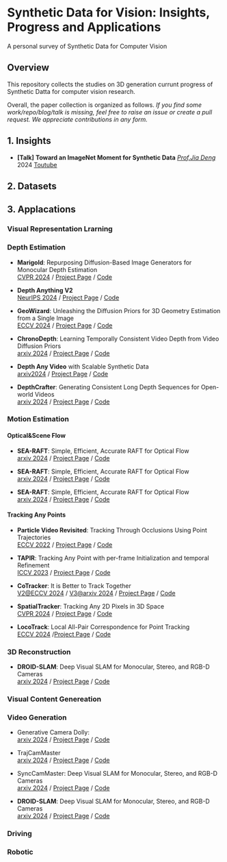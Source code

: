 # Synthetic Data for Vision: Insights, Progress and Applications
A personal survey of Synthetic Data for Computer Vision

## Overview

This repository collects the studies on 3D generation currunt progress of Synthetic Datta for computer vision research.
<!-- including both [3D shape generation](#3d-shape-generation) and [3D-aware image generation](#3d-aware-image-generation).  -->
<!-- Different from 3D reconstruction, which focuses on per-instance recovery (*i.e.*, the data already exists in the real world), 3D generation targets learning the real distribution and hence allows sampling new data. -->

Overall, the paper collection is organized as follows. *If you find some work/repo/blog/talk is missing, feel free to raise an issue or create a pull request. We appreciate contributions in any form.*

<!-- - [Insights of Synthetic Data for Vision](#Insights-of-Synthetic-Data-for-Vision)
  - [Talk](#voxel-1)

- [Synthetic Data Generation](#Synthetic-Data-Generation)
- [Insights of Synthetic for Vision](#3d-control-of-2d-generative-models)
  - [Released Datasets](#Released-Datasets)
  - [Codebase](#Codebase)

- [Synthetic Data Applicatuon](#Synthetic-Data-Application) -->


## 1. Insights

- **[Talk]** **Toward an ImageNet Moment for Synthetic Data**  *[Prof.Jia Deng](https://www.cs.princeton.edu/~jiadeng/)* 2024 [Toutube](https://youtu.be/XuqqZEVinwk?si=AfeUknyEZ707xrPp)


<!-- - **[Talk]** **Scaling Laws of Synthetic Images for Model Training ... for Now**  *[Prof.Jia Deng](https://www.cs.princeton.edu/~jiadeng/)* 2024 [Toutube](https://youtu.be/XuqqZEVinwk?si=AfeUknyEZ707xrPp)


CVPR 2024 Workshop on
Representation Learning with Very Limited Images -->

<!-- https://www.youtube.com/watch?v=lqbZdTLMyQw&t=103s -->

<!-- https://www.youtube.com/watch?v=1AvY_iS6xQA -->

<!-- - **[Talk]** **Generating synthetic data for deep learning**  *[Prof.Jia Deng](https://www.cs.princeton.edu/~jiadeng/)* 2024 [Toutube](https://youtu.be/XuqqZEVinwk?si=AfeUknyEZ707xrPp)

Synthetic Data for Perception in Autonomous Driving https://www.youtube.com/watch?v=WbOfEz5MKpU -->


## 2. Datasets
<!-- CLEVR, FlyingThings, MPISintle, CARLA, MegaSynth, LRM-Zero, Hypersim, Kubric, PointOdessy, ParallelDomain, VirtualKITTI -->



<!-- - [**Kubric: a scalable dataset generator**]() [Paper]() [Code]() 

- [**BlenderProc: A Procedural Pipeline for Photorealistic Rendering**](https://arxiv.org/abs/2402.10379) [Paper](https://arxiv.org/abs/1911.01911) [Code](https://github.com/DLR-RM/BlenderProc)  -->


<!-- - [**PointOdessy: A Large-Scale Synthetic Dataset for Long-Term Point Tracking**]() [Paper]() [Code](https://github.com/y-zheng18/point_odyssey) 

- [**Zeroverse**]() [Paper]() [Code](https://github.com/hwjiang1510/MegaSynth) [Dataset](https://github.com/hwjiang1510/MegaSynth)

- [**MegaSynth: Scaling Up 3D Scene Renstruction with Synthesized Data**]() [Paper]() [Code](https://github.com/hwjiang1510/MegaSynth) 

- [**EgoGen: An Egocentric Synthetic Data Generator**]() [Paper]() [Code]()

- [**Behivor Suite: XX**]() [Paper]() [Code]()

- [**Flying Things: XX**]() [Paper]() [Code]()

- [**Virtial KITTI: XX**]() [Paper]() [Code]()

- [**SyncCam: XX**]() [Paper]() [Code]() [Dataset](https://huggingface.co/datasets/KwaiVGI/SynCamVideo-Dataset) 

- [**Virtial KITTI: XX**]() [Paper]() [Code]() 

- [**Hypersim: XX**]() [Paper]() [Code]() 

- [**CarlaSC: XX**]() [Paper]() [Code]() 

- [**MatrixCity: XX**]() [Paper]() [Code]() 

- [**TartianAir: XX**]() [Paper]() [Code]()  -->


## 3. Applacations

### Visual Representation Lrarning

<!-- StableRep -->
<!-- 

Learning Video Representations without Natural Videos

How Transferable are Video Representations Based on Synthetic Data?

Task2Sim : Towards Effective Pre-training and Transfer from Synthetic Data


StableRep: Synthetic Images from Text-to-Image
Models Make Strong Visual Representation Learners

Learning Vision from Models Rivals Learning Vision from Data



-  Scaling Laws of Synthetic Images for Model Training ... for Now <br>
  [CVPR 2024](https://arxiv.org/abs/2312.02145) / [Project Page](https://marigoldmonodepth.github.io/) / [Code](https://github.com/prs-eth/Marigold)



-  Visual Representation Learning from Synthetic Data <br>
  [Phd Thesis](https://arxiv.org/abs/2312.02145) -->


### Depth Estimation

<!-- Marigold, DA-V2, ChronoDepth, DepthAnyVideo, DepthCrafter -->

-  **Marigold**: Repurposing Diffusion-Based Image Generators for Monocular Depth Estimation <br>
  [CVPR 2024](https://arxiv.org/abs/2312.02145) / [Project Page](https://marigoldmonodepth.github.io/) / [Code](https://github.com/prs-eth/Marigold)

-  **Depth Anything V2** <br>
  [NeurIPS 2024](https://arxiv.org/abs/2406.09414) / [Project Page](https://depth-anything-v2.github.io/) / [Code](https://github.com/DepthAnything/Depth-Anything-V2)

-  **GeoWizard**:  Unleashing the Diffusion Priors for 3D Geometry Estimation from a Single Image<br>
  [ECCV 2024](https://arxiv.org/abs/2403.12013) / [Project Page](https://fuxiao0719.github.io/projects/geowizard/) / [Code](https://github.com/fuxiao0719/GeoWizard)

-  **ChronoDepth**:  Learning Temporally Consistent Video Depth from Video Diffusion Priors<br>
  [arxiv 2024](https://arxiv.org/abs/2403.12013) / [Project Page](https://fuxiao0719.github.io/projects/geowizard/) / [Code](https://github.com/fuxiao0719/GeoWizard)

-  **Depth Any Video** with Scalable Synthetic Data <br>
  [arxiv2024](https://arxiv.org/abs/2406.01493) / [Project Page](https://xdimlab.github.io/ChronoDepth/) / [Code](https://github.com/jiahao-shao1/ChronoDepth)

-  **DepthCrafter**: Generating Consistent Long Depth Sequences for Open-world Videos<br>
  [arxiv 2024](https://arxiv.org/abs/2406.09414) / [Project Page](https://depth-anything-v2.github.io/) / [Code](https://github.com/DepthAnything/Depth-Anything-V2)


### Motion Estimation

<!-- TAPIR, cotracker, Spatracker -->

#### Optical&Scene Flow

<!-- RAFT -->

-  **SEA-RAFT**: Simple, Efficient, Accurate RAFT for Optical Flow<br>
  [arxiv 2024](https://arxiv.org/abs/2406.09414) / [Project Page](https://depth-anything-v2.github.io/) / [Code](https://github.com/princeton-vl/SEA-RAFT)

-  **SEA-RAFT**: Simple, Efficient, Accurate RAFT for Optical Flow<br>
  [arxiv 2024](https://arxiv.org/abs/2406.09414) / [Project Page](https://depth-anything-v2.github.io/) / [Code](https://github.com/princeton-vl/SEA-RAFT)

  
-  **SEA-RAFT**: Simple, Efficient, Accurate RAFT for Optical Flow<br>
  [arxiv 2024](https://arxiv.org/abs/2406.09414) / [Project Page](https://depth-anything-v2.github.io/) / [Code](https://github.com/princeton-vl/SEA-RAFT)


#### Tracking Any Points

<!-- TAPIR, Cotracker, SpaTracker -->
-  **Particle Video Revisited**: Tracking Through Occlusions Using Point Trajectories<br>
  [ECCV 2022](https://arxiv.org/abs/2204.04153) / [Project Page](hhttps://particle-video-revisited.github.io/) / [Code](https://github.com/aharley/pips)

-  **TAPIR**: Tracking Any Point with per-frame Initialization and temporal Refinement<br>
[ICCV 2023](https://arxiv.org/abs/2306.08637) / [Project Page](https://deepmind-tapir.github.io/) / [Code](https://github.com/google-deepmind/tapnet)

-  **CoTracker**: It is Better to Track Together<br>
  [V2@ECCV 2024](https://arxiv.org/abs/2307.07635) / [V3@arxiv 2024](https://arxiv.org/abs/2410.11831) / [Project Page](https://github.com/facebookresearch/co-tracker) / [Code](https://github.com/facebookresearch/co-tracker)

-  **SpatialTracker**: Tracking Any 2D Pixels in 3D Space<br>
  [CVPR 2024](https://arxiv.org/abs/2404.04319) / [Project Page](https://henry123-boy.github.io/SpaTracker/) / [Code](https://github.com/henry123-boy/SpaTracker)

-  **LocoTrack**: Local All-Pair Correspondence for Point Tracking<br>
  [ECCV 2024](https://arxiv.org/abs/2407.15420) /[Project Page](https://ku-cvlab.github.io/locotrack/) / [Code](https://github.com/cvlab-kaist/locotrack)



### 3D Reconstruction

<!-- LRM Zero, MegaSynth -->
-  **DROID-SLAM**: Deep Visual SLAM for Monocular,
Stereo, and RGB-D Cameras<br>
  [arxiv 2024](https://arxiv.org/pdf/2108.10869) / [Project Page](https://depth-anything-v2.github.io/) / [Code](https://github.com/DepthAnything/Depth-Anything-V2)
  
<!-- 
-  **LRM Zero**: Generating Consistent Long Depth Sequences for Open-world Videos<br>
  [arxiv 2024](https://arxiv.org/abs/2406.09414) / [Project Page](https://depth-anything-v2.github.io/) / [Code](https://github.com/DepthAnything/Depth-Anything-V2)

-  **MegaSynth**: Generating Consistent Long Depth Sequences for Open-world Videos<br>
  [arxiv 2024](https://arxiv.org/abs/2406.09414) / [Project Page](https://depth-anything-v2.github.io/) / [Code](https://github.com/DepthAnything/Depth-Anything-V2) -->



### Visual Content Genereation

### Video Generation
<!-- SyncCamMaster, TrajCamMaster, GCD, simgen-->

-  Generative Camera Dolly:<br>
  [arxiv 2024](https://arxiv.org/pdf/2108.10869) / [Project Page](https://metadriverse.github.io/simgen/) / [Code](https://github.com/DepthAnything/Depth-Anything-V2)


-  TrajCamMaster<br>
  [arxiv 2024](https://arxiv.org/pdf/2108.10869) / [Project Page](https://depth-anything-v2.github.io/) / [Code](https://github.com/DepthAnything/Depth-Anything-V2)

-  SyncCamMaster: Deep Visual SLAM for Monocular,
Stereo, and RGB-D Cameras<br>
  [arxiv 2024](https://arxiv.org/pdf/2108.10869) / [Project Page](https://depth-anything-v2.github.io/) / [Code](https://github.com/DepthAnything/Depth-Anything-V2)

-  **DROID-SLAM**: Deep Visual SLAM for Monocular,
Stereo, and RGB-D Cameras<br>
  [arxiv 2024](https://arxiv.org/pdf/2108.10869) / [Project Page](https://metadriverse.github.io/simgen/) / [Code](https://github.com/DepthAnything/Depth-Anything-V2)




### Driving

### Robotic

<!-- https://lucidsim.github.io/ -->

